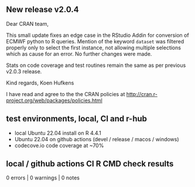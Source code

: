 ## New release v2.0.4

Dear CRAN team,

This small update fixes an edge case in the RStudio Addin for conversion
of ECMWF python to R queries. Mention of the keyword `dataset` was filtered
properly only to select the first instance, not allowing multiple selections
which as cause for an error. No further changes were made.

Stats on code coverage and test routines remain the same as per previous
v2.0.3 release.

Kind regards,
Koen Hufkens

I have read and agree to the the CRAN policies at
http://cran.r-project.org/web/packages/policies.html

## test environments, local, CI and r-hub

- local Ubuntu 22.04 install on R 4.4.1
- Ubuntu 22.04 on github actions (devel / release / macos / windows)
- codecove.io code coverage at ~70%

## local / github actions CI R CMD check results

0 errors | 0 warnings | 0 notes

